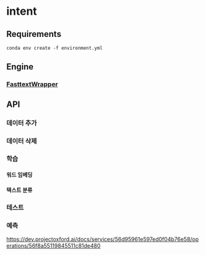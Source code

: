 # intent

## Requirements
```commandline
conda env create -f environment.yml
```

## Engine

### [FasttextWrapper](FasttextWrapper.md)

## API
### 데이터 추가
### 데이터 삭제
### 학습
#### 워드 임베딩
#### 텍스트 분류
### 테스트
### 예측
https://dev.projectoxford.ai/docs/services/56d95961e597ed0f04b76e58/operations/56f8a55119845511c81de480